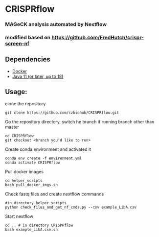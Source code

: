 # CRISPRflow
### MAGeCK analysis automated by Nextflow
### modified based on https://github.com/FredHutch/crispr-screen-nf

## Dependencies
- [Docker](https://docs.docker.com/get-docker/)
- [Java 11 (or later, up to 18)](https://www.oracle.com/java/technologies/downloads/)

## Usage: 
clone the repository
```
git clone https://github.com/czbiohub/CRISPRflow.git
```
Go the repository directory, switch he branch if running branch other than master
```
cd CRISPRflow
git checkout <branch you'd like to run>
```
Create conda environment and activated it
```
conda env create -f environment.yml
conda activate CRISPRflow
```
Pull docker images
```
cd helper_scripts
bash pull_docker_imgs.sh
```
Check fastq files and create nextflow commands
```
#in directory helper_scripts
python check_files_and_get_nf_cmds.py --csv example_LibA.csv
```
Start nextflow
```
cd .. # in directory CRISPRflow
bash example_LibA.csv.sh
```
